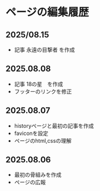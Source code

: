 # ページの編集履歴

## 2025/08.15

- 記事 永遠の目撃者 を作成

## 2025.08.08

- 記事 18の星　を作成
- フッターのリンクを修正

## 2025.08.07

- historyページと最初の記事を作成
- faviconを設定
- ページのhtml,cssの理解

## 2025.08.06

- 最初の骨組みを作成
- ページの広報